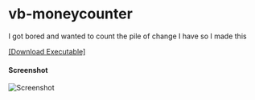 vb-moneycounter
===============

I got bored and wanted to count the pile of change I have so I made this

<a href="https://github.com/georgebarnick/vb-moneycounter/blob/master/MoneyCounter/bin/Debug/MoneyCounter.exe?raw=true">[Download Executable]</a>

#### Screenshot ####
![Screenshot](http://i.imgur.com/eEPGfLD.png)
